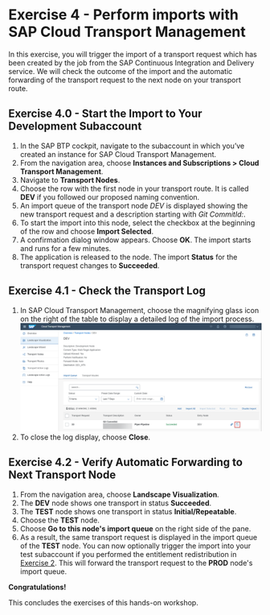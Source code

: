 # Exercise 4 - Perform imports with SAP Cloud Transport Management

In this exercise, you will trigger the import of a transport request which has been created by the job from the SAP Continuous Integration and Delivery service. We will check the outcome of the import and the automatic forwarding of the transport request to the next node on your transport route.

## Exercise 4.0 - Start the Import to Your Development Subaccount

1. In the SAP BTP cockpit, navigate to the subaccount in which you’ve created an instance for SAP Cloud Transport Management.
2. From the navigation area, choose **Instances and Subscriptions > Cloud Transport Management**.
3. Navigate to **Transport Nodes**.
4. Choose the row with the first node in your transport route. It is called **DEV** if you followed our proposed naming convention.
5. An import queue of the transport node *DEV* is displayed showing the new transport request and a description starting with *Git CommitId:*.
6. To start the import into this node, select the checkbox at the beginning of the row and choose **Import Selected**.
7. A confirmation dialog window appears. Choose **OK**.
The import starts and runs for a few minutes.
8. The application is released to the node. The import **Status** for the transport request changes to **Succeeded**.

## Exercise 4.1 - Check the Transport Log

1. In SAP Cloud Transport Management, choose the magnifying glass icon on the right of the table to display a detailed log of the import process. ![Access cTMS log file](images/ex4_ctms_log_010.png)
3. To close the log display, choose **Close**.

## Exercise 4.2 - Verify Automatic Forwarding to Next Transport Node

1. From the navigation area, choose **Landscape Visualization**.
2. The **DEV** node shows one transport in status **Succeeded**.
3. The **TEST** node shows one transport in status **Initial/Repeatable**.
4. Choose the **TEST** node.
5. Choose **Go to this node's import queue** on the right side of the pane.
6. As a result, the same transport request is displayed in the import queue of the **TEST** node. 
You can now optionally trigger the import into your test subaccount if you performed the entitlement redistribution in [Exercise 2](../ex2#optional-redistribute-cloud-foundry-entitlements-among-your-subaccounts). This will forward the transport request to the **PROD** node's import queue.

**Congratulations!**

This concludes the exercises of this hands-on workshop.